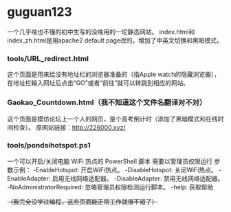 # guguan123
一个几乎啥也不懂的初中生写的没啥用的一坨静态网站。
index.html和index_zh.html是用apache2 default page改的，增加了中英文切换和黑暗模式。

### tools/URL_redirect.html
这个页面是用来给没有地址栏的浏览器准备的（指Apple watch的隐藏浏览器），在地址栏输入网址后点击“GO”或者“前往”就可以转跳到相应的网站。

### Gaokao_Countdown.html（我不知道这个文件名翻译对不对）
这个页面是模仿论坛上一个人的网页，是个高考倒计时（添加了黑暗模式和在线时间检查）。
原网站链接：http://226000.xyz/

### tools/pondsihotspot.ps1
一个可以开启/关闭电脑 WiFi 热点的 PowerShell 脚本
需要以管理员权限运行
参数示例：
 -EnableHotspot: 开启WiFi热点。
 -DisableHotspot: 关闭WiFi热点。
 -EnableAdapter: 启用无线网络适配器。
 -DisableAdapter: 禁用无线网络适配器。
 -NoAdministratorRequired: 忽略管理员权限检测运行脚本。
 -help: 获取帮助

~~（我完全没学过编程，这些页面能正常工作就很不错了）~~
